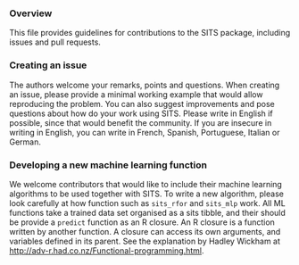 ### Overview 
This file provides guidelines for contributions to the SITS package, including issues and pull requests.

### Creating an issue
The authors welcome your remarks, points and questions. When creating an issue, please provide a minimal working example that would allow reproducing the problem. You can also suggest improvements and pose questions about how do your work using SITS. Please write in English if possible,  since that would benefit the community. If you are insecure in writing in English, you can write in French, Spanish, Portuguese, Italian or German. 

### Developing a new machine learning function 
We welcome contributors that would like to include their machine learning algorithms to be used together with SITS. To write a new algorithm, please look carefully at how function such as `sits_rfor` and `sits_mlp` work. All ML functions take a trained data set organised as a sits tibble, and their should be provide a `predict` function as an R closure. An R closure is a function written by another function.  A closure can access its own arguments, and variables defined in its parent. See the explanation by Hadley Wickham at http://adv-r.had.co.nz/Functional-programming.html. 
